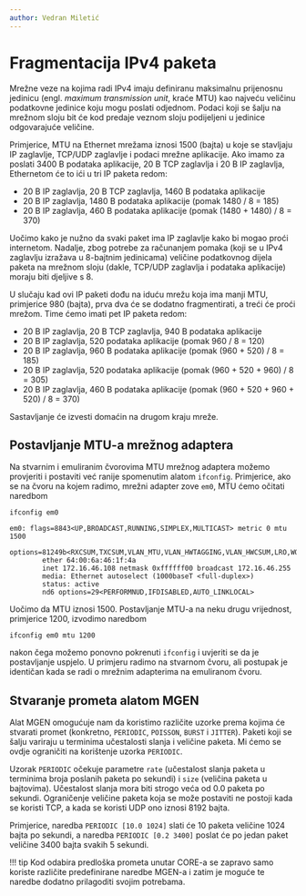 ```yaml
---
author: Vedran Miletić
---
```


# Fragmentacija IPv4 paketa

Mrežne veze na kojima radi IPv4 imaju definiranu maksimalnu prijenosnu jedinicu (engl. *maximum transmission unit*, kraće MTU) kao najveću veličinu podatkovne jedinice koju mogu poslati odjednom. Podaci koji se šalju na mrežnom sloju bit će kod predaje veznom sloju podijeljeni u jedinice odgovarajuće veličine.

Primjerice, MTU na Ethernet mrežama iznosi 1500 (bajta) u koje se stavljaju IP zaglavlje, TCP/UDP zaglavlje i podaci mrežne aplikacije. Ako imamo za poslati 3400 B podataka aplikacije, 20 B TCP zaglavlja i 20 B IP zaglavlja, Ethernetom će to ići u tri IP paketa redom:

- 20 B IP zaglavlja, 20 B TCP zaglavlja, 1460 B podataka aplikacije
- 20 B IP zaglavlja, 1480 B podataka aplikacije (pomak 1480 / 8 = 185)
- 20 B IP zaglavlja, 460 B podataka aplikacije (pomak (1480 + 1480) / 8 = 370)

Uočimo kako je nužno da svaki paket ima IP zaglavlje kako bi mogao proći internetom. Nadalje, zbog potrebe za računanjem pomaka (koji se u IPv4 zaglavlju izražava u 8-bajtnim jedinicama) veličine podatkovnog dijela paketa na mrežnom sloju (dakle, TCP/UDP zaglavlja i podataka aplikacije) moraju biti djeljive s 8.

U slučaju kad ovi IP paketi dođu na iduću mrežu koja ima manji MTU, primjerice 980 (bajta), prva dva će se dodatno fragmentirati, a treći će proći mrežom. Time ćemo imati pet IP paketa redom:

- 20 B IP zaglavlja, 20 B TCP zaglavlja, 940 B podataka aplikacije
- 20 B IP zaglavlja, 520 podataka aplikacije (pomak 960 / 8 = 120)
- 20 B IP zaglavlja, 960 B podataka aplikacije (pomak (960 + 520) / 8 = 185)
- 20 B IP zaglavlja, 520 podataka aplikacije (pomak (960 + 520 + 960) / 8 = 305)
- 20 B IP zaglavlja, 460 B podataka aplikacije (pomak (960 + 520 + 960 + 520) / 8 = 370)

Sastavljanje će izvesti domaćin na drugom kraju mreže.

## Postavljanje MTU-a mrežnog adaptera

Na stvarnim i emuliranim čvorovima MTU mrežnog adaptera možemo provjeriti i postaviti već ranije spomenutim alatom `ifconfig`. Primjerice, ako se na čvoru na kojem radimo, mrežni adapter zove `em0`, MTU ćemo očitati naredbom

``` shell
ifconfig em0
```

``` shell-session
em0: flags=8843<UP,BROADCAST,RUNNING,SIMPLEX,MULTICAST> metric 0 mtu 1500
        options=81249b<RXCSUM,TXCSUM,VLAN_MTU,VLAN_HWTAGGING,VLAN_HWCSUM,LRO,WOL_MAGIC,VLAN_HWFILTER>
        ether 64:00:6a:46:1f:4a
        inet 172.16.46.108 netmask 0xffffff00 broadcast 172.16.46.255
        media: Ethernet autoselect (1000baseT <full-duplex>)
        status: active
        nd6 options=29<PERFORMNUD,IFDISABLED,AUTO_LINKLOCAL>
```

Uočimo da MTU iznosi 1500. Postavljanje MTU-a na neku drugu vrijednost, primjerice 1200, izvodimo naredbom

``` shell
ifconfig em0 mtu 1200
```

nakon čega možemo ponovno pokrenuti `ifconfig` i uvjeriti se da je postavljanje uspjelo. U primjeru radimo na stvarnom čvoru, ali postupak je identičan kada se radi o mrežnim adapterima na emuliranom čvoru.

## Stvaranje prometa alatom MGEN

Alat MGEN omogućuje nam da koristimo različite uzorke prema kojima će stvarati promet (konkretno, `PERIODIC`, `POISSON`, `BURST` i `JITTER`). Paketi koji se šalju variraju u terminima učestalosti slanja i veličine paketa. Mi ćemo se ovdje ograničiti na korištenje uzorka `PERIODIC`.

Uzorak `PERIODIC` očekuje parametre `rate` (učestalost slanja paketa u terminima broja poslanih paketa po sekundi) i `size` (veličina paketa u bajtovima). Učestalost slanja mora biti strogo veća od 0.0 paketa po sekundi. Ograničenje veličine paketa koja se može postaviti ne postoji kada se koristi TCP, a kada se koristi UDP ono iznosi 8192 bajta.

Primjerice, naredba `PERIODIC [10.0 1024]` slati će 10 paketa veličine 1024 bajta po sekundi, a naredba `PERIODIC [0.2 3400]` poslat će po jedan paket veličine 3400 bajta svakih 5 sekundi.

!!! tip
    Kod odabira predloška prometa unutar CORE-a se zapravo samo koriste različite predefinirane naredbe MGEN-a i zatim je moguće te naredbe dodatno prilagoditi svojim potrebama.

